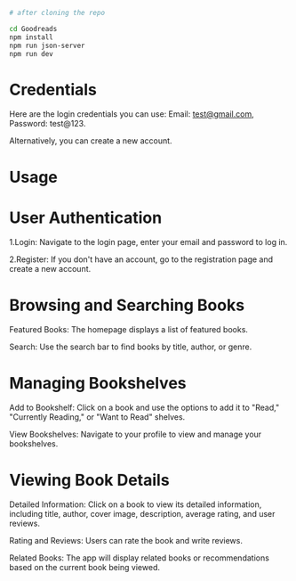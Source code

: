 ```bash
# after cloning the repo

cd Goodreads
npm install
npm run json-server
npm run dev

```

# Credentials

Here are the login credentials you can use:
Email: test@gmail.com,
Password: test@123.

Alternatively, you can create a new account.

# Usage

# User Authentication

1.Login: Navigate to the login page, enter your email and password to log in.

2.Register: If you don't have an account, go to the registration page and create a new account.

# Browsing and Searching Books

Featured Books: The homepage displays a list of featured books.

Search: Use the search bar to find books by title, author, or genre.

# Managing Bookshelves

Add to Bookshelf: Click on a book and use the options to add it to "Read," "Currently Reading," or "Want to Read" shelves.

View Bookshelves: Navigate to your profile to view and manage your bookshelves.

# Viewing Book Details

Detailed Information: Click on a book to view its detailed information, including title, author, cover image, description, average rating, and user reviews.

Rating and Reviews: Users can rate the book and write reviews.

Related Books: The app will display related books or recommendations based on the current book being viewed.
